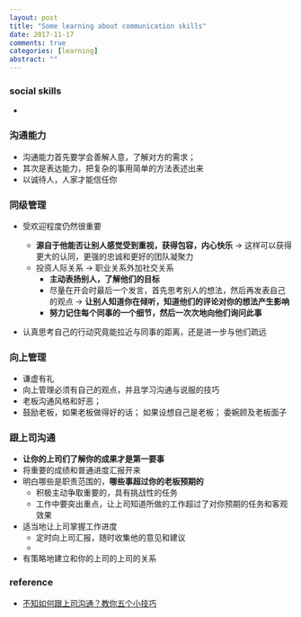 ```yaml
---
layout: post
title: "Some learning about communication skills"
date: 2017-11-17
comments: true
categories: [learning]
abstract: ""
---
```


### social skills 
 - 

### 沟通能力
  * 沟通能力首先要学会善解人意，了解对方的需求； 
  * 其次是表达能力，把复杂的事用简单的方法表述出来
  * 以诚待人，人家才能信任你

### 同级管理 
   * 受欢迎程度仍然很重要 
     - **源自于他能否让别人感觉受到重视，获得包容，内心快乐** -> 这样可以获得更大的认同，更强的忠诚和更好的团队凝聚力
     - 投资人际关系 ->  职业关系外加社交关系 
       + **主动表扬别人，了解他们的目标**  
       + 尽量在开会时最后一个发言，首先思考别人的想法，然后再发表自己的观点 -> 
       **让别人知道你在倾听，知道他们的评论对你的想法产生影响**  
       + **努力记住每个同事的一个细节，然后一次次地向他们询问此事** 


   * 认真思考自己的行动究竟能拉近与同事的距离，还是进一步与他们疏远


### 向上管理
   - 谦虚有礼
   - 向上管理必须有自己的观点，并且学习沟通与说服的技巧
   - 老板沟通风格和好恶；
   - 鼓励老板，如果老板做得好的话； 如果设想自己是老板； 委婉顾及老板面子

### 跟上司沟通
   - **让你的上司们了解你的成果才是第一要事**
   - 将重要的成绩和普通进度汇报开来
   - 明白哪些是职责范围的，**哪些事超过你的老板预期的**
     * 积极主动争取重要的，具有挑战性的任务
     * 工作中要突出重点，让上司知道所做的工作超过了对你预期的任务和客观效果
   - 适当地让上司掌握工作进度
     * 定时向上司汇报，随时收集他的意见和建议
     * 
   - 有策略地建立和你的上司的上司的关系


### reference
* [不知如何跟上司沟通？教你五个小技巧](http://likaifu.blog.caixin.com/archives/171240)
